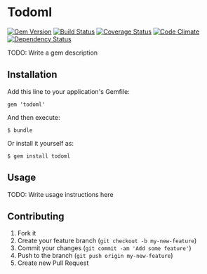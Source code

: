 # Todoml

[![Gem Version](https://badge.fury.io/rb/todoml.png)](http://badge.fury.io/rb/todoml)
[![Build Status](https://secure.travis-ci.org/l4u/todoml.png?branch=master)](http://travis-ci.org/l4u/todoml)
[![Coverage Status](https://coveralls.io/repos/l4u/todoml/badge.png?branch=master)](https://coveralls.io/r/l4u/todoml)
[![Code Climate](https://codeclimate.com/github/l4u/todoml.png)](https://codeclimate.com/github/l4u/todoml)
[![Dependency Status](https://gemnasium.com/l4u/todoml.png)](https://gemnasium.com/l4u/todoml)

TODO: Write a gem description

## Installation

Add this line to your application's Gemfile:

    gem 'todoml'

And then execute:

    $ bundle

Or install it yourself as:

    $ gem install todoml

## Usage

TODO: Write usage instructions here

## Contributing

1. Fork it
2. Create your feature branch (`git checkout -b my-new-feature`)
3. Commit your changes (`git commit -am 'Add some feature'`)
4. Push to the branch (`git push origin my-new-feature`)
5. Create new Pull Request
